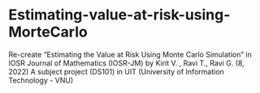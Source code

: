 # Estimating-value-at-risk-using-MorteCarlo
Re-create “Estimating the Value at Risk Using Monte Carlo Simulation” in IOSR Journal of Mathematics (IOSR-JM) by Kirit V. , Ravi T., Ravi G. (8, 2022)
A subject project (DS101) in UIT (University of Information Technology - VNU)
